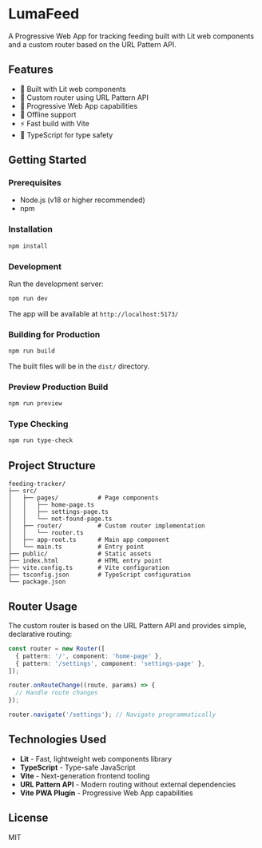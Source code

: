 # LumaFeed

A Progressive Web App for tracking feeding built with Lit web components and a custom router based on the URL Pattern API.

## Features

- 🚀 Built with Lit web components
- 🔀 Custom router using URL Pattern API
- 📱 Progressive Web App capabilities
- 🔌 Offline support
- ⚡ Fast build with Vite
- 💪 TypeScript for type safety

## Getting Started

### Prerequisites

- Node.js (v18 or higher recommended)
- npm

### Installation

```bash
npm install
```

### Development

Run the development server:

```bash
npm run dev
```

The app will be available at `http://localhost:5173/`

### Building for Production

```bash
npm run build
```

The built files will be in the `dist/` directory.

### Preview Production Build

```bash
npm run preview
```

### Type Checking

```bash
npm run type-check
```

## Project Structure

```
feeding-tracker/
├── src/
│   ├── pages/           # Page components
│   │   ├── home-page.ts
│   │   ├── settings-page.ts
│   │   └── not-found-page.ts
│   ├── router/          # Custom router implementation
│   │   └── router.ts
│   ├── app-root.ts      # Main app component
│   └── main.ts          # Entry point
├── public/              # Static assets
├── index.html           # HTML entry point
├── vite.config.ts       # Vite configuration
├── tsconfig.json        # TypeScript configuration
└── package.json
```

## Router Usage

The custom router is based on the URL Pattern API and provides simple, declarative routing:

```typescript
const router = new Router([
  { pattern: '/', component: 'home-page' },
  { pattern: '/settings', component: 'settings-page' },
]);

router.onRouteChange((route, params) => {
  // Handle route changes
});

router.navigate('/settings'); // Navigate programmatically
```

## Technologies Used

- **Lit** - Fast, lightweight web components library
- **TypeScript** - Type-safe JavaScript
- **Vite** - Next-generation frontend tooling
- **URL Pattern API** - Modern routing without external dependencies
- **Vite PWA Plugin** - Progressive Web App capabilities

## License

MIT
